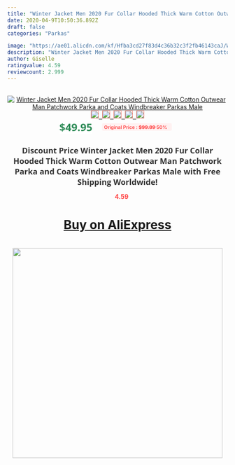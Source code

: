 ```yaml
---
title: "Winter Jacket Men 2020 Fur Collar Hooded Thick Warm Cotton Outwear Man Patchwork Parka and Coats Windbreaker Parkas Male"
date: 2020-04-9T10:50:36.892Z
draft: false
categories: "Parkas"

image: "https://ae01.alicdn.com/kf/Hfba3cd27f83d4c36b32c3f2fb46143caJ/Winter-Jacket-Men-2020-Fur-Collar-Hooded-Thick-Warm-Cotton-Outwear-Man-Patchwork-Parka-and-Coats.jpg"
description: "Winter Jacket Men 2020 Fur Collar Hooded Thick Warm Cotton Outwear Man Patchwork Parka and Coats Windbreaker Parkas Male"
author: Giselle
ratingvalue: 4.59
reviewcount: 2.999
---
```

<br>
<div style="text-align: center;">
<a href="https://s.click.aliexpress.com/e/_AgY3NT" target="_blank" rel="nofollow noopener noreferrer"><img alt="Winter Jacket Men 2020 Fur Collar Hooded Thick Warm Cotton Outwear Man Patchwork Parka and Coats Windbreaker Parkas Male" class="magnifier-image" src="https://ae01.alicdn.com/kf/Hfba3cd27f83d4c36b32c3f2fb46143caJ/Winter-Jacket-Men-2020-Fur-Collar-Hooded-Thick-Warm-Cotton-Outwear-Man-Patchwork-Parka-and-Coats.jpg_640x640.jpg">
<br>
<img style="border:1px solid salmon" src="https://ae01.alicdn.com/kf/Hfba3cd27f83d4c36b32c3f2fb46143caJ/Winter-Jacket-Men-2020-Fur-Collar-Hooded-Thick-Warm-Cotton-Outwear-Man-Patchwork-Parka-and-Coats.jpg_120x120.jpg">&nbsp;&nbsp;<img style="border:1px solid salmon" src="https://ae01.alicdn.com/kf/H9db43c268934450597ff991d66c6c4f69/Winter-Jacket-Men-2020-Fur-Collar-Hooded-Thick-Warm-Cotton-Outwear-Man-Patchwork-Parka-and-Coats.jpg_120x120.jpg">&nbsp;&nbsp;<img style="border:1px solid salmon" src="https://ae01.alicdn.com/kf/H5237085ddaec4e58b9310b0e76c00f3aS/Winter-Jacket-Men-2020-Fur-Collar-Hooded-Thick-Warm-Cotton-Outwear-Man-Patchwork-Parka-and-Coats.jpg_120x120.jpg">&nbsp;&nbsp;<img style="border:1px solid salmon" src="https://ae01.alicdn.com/kf/Hbc35d52018124d8ea6776879f1717209z/Winter-Jacket-Men-2020-Fur-Collar-Hooded-Thick-Warm-Cotton-Outwear-Man-Patchwork-Parka-and-Coats.jpg_120x120.jpg">&nbsp;&nbsp;<img style="border:1px solid salmon" src="https://ae01.alicdn.com/kf/H5ebafab0e5534f12a92eaef8681c85a2u/Winter-Jacket-Men-2020-Fur-Collar-Hooded-Thick-Warm-Cotton-Outwear-Man-Patchwork-Parka-and-Coats.jpg_120x120.jpg"></a></div><br0>
<div style="text-align: center;"><span style="background-color: white; border: 0px; box-sizing: border-box; color: seagreen; display: inline-block; font-family: &quot;open sans&quot; , &quot;arial&quot; , &quot;helvetica&quot; , sans-serif , &quot;heiti&quot;; font-size: 24px; font-stretch: inherit; font-weight: 700; line-height: inherit; margin: 0px 10px 0px 0px; padding: 0px; vertical-align: middle;">$49.95 </span>
<span style="background: rgb(255 , 241 , 241); border-radius: 3px; border: 0px; box-sizing: border-box; color: #ff4747; display: inline-block; font-family: inherit; font-size: 12px; font-stretch: inherit; font-style: inherit; font-variant: inherit; font-weight: 600; line-height: inherit; margin: 0px; padding: 2px 5px; transform: scale(0.9); vertical-align: middle;">Original Price : <b style="text-decoration: line-through;">$99.89 </b> 50%&nbsp;&nbsp;</span></div>
<h1 style="color: #333333; display: inline-block; font-family: &quot;open sans&quot; , &quot;arial&quot; , &quot;helvetica&quot; , sans-serif , &quot;heiti&quot;; font-size: 18px; font-stretch: inherit; font-weight: 700; text-align: center;">Discount Price Winter Jacket Men 2020 Fur Collar Hooded Thick Warm Cotton Outwear Man Patchwork Parka and Coats Windbreaker Parkas Male with Free Shipping Worldwide!</h1>
<div style="color: #ff4747; text-align: center;">
<img src="https://4.bp.blogspot.com/-M0ZcTcb-5uY/XleCXlxnR4I/AAAAAAAAAEc/OrjgMkXV1oMQFaCRZj5HQwOCBcu3w1FegCPcBGAYYCw/s1600/star.png" style="height: 15px;">&nbsp;<b>4.59</b></div>
<div class="button_cont" align="center"><a class="buynow_a" href="https://s.click.aliexpress.com/e/_AgY3NT" target="_blank" rel="nofollow noopener noreferrer"><H1>Buy on AliExpress</H1></a></div><br>
<div class="separator" style="clear: both; text-align: center;">
<img src="https://lh3.googleusercontent.com/-pTy5HemUv9M/XlePHvY0dAI/AAAAAAAAAE4/0nX5iRUoIWY8eMW9Dpxeirr157OZliDIgCLcBGAsYHQ/s1600/badge.gif" width="480">
</div>
